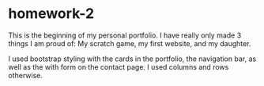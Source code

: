 # homework-2

This is the beginning of my personal portfolio. I have really only made 3 things I am proud of: My scratch game, my first website, and my daughter.

I used bootstrap styling with the cards in the portfolio, the navigation bar, as well as the with form on the contact page. I used columns and rows otherwise.

